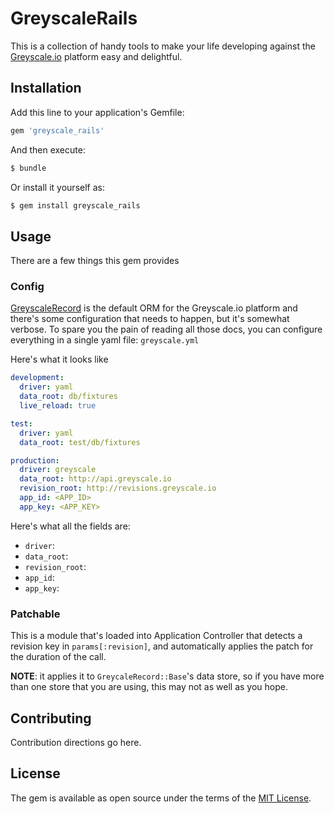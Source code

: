 # GreyscaleRails
This is a collection of handy tools to make your life developing against the [Greyscale.io](http://www.greyscale.io) platform easy and delightful. 

## Installation
Add this line to your application's Gemfile:

```ruby
gem 'greyscale_rails'
```

And then execute:
```bash
$ bundle
```

Or install it yourself as:
```bash
$ gem install greyscale_rails
```

## Usage

There are a few things this gem provides

### Config

[GreyscaleRecord](http://github.com/greyscale-io/greyscale_record) is the default ORM for the Greyscale.io platform and there's some configuration that needs to happen, but it's somewhat verbose. To spare you the pain of reading all those docs, you can configure everything in a single yaml file: `greyscale.yml`

Here's what it looks like

```yml
development:
  driver: yaml
  data_root: db/fixtures
  live_reload: true

test:
  driver: yaml
  data_root: test/db/fixtures

production:
  driver: greyscale
  data_root: http://api.greyscale.io
  revision_root: http://revisions.greyscale.io
  app_id: <APP_ID>
  app_key: <APP_KEY>
```

Here's what all the fields are:

* `driver`: 
* `data_root`: 
* `revision_root`: 
* `app_id`: 
* `app_key`: 

### Patchable 

This is a module that's loaded into Application Controller that detects a revision key in `params[:revision]`, and automatically applies the patch for the duration of the call.

__NOTE__: it applies it to `GreycaleRecord::Base`'s data store, so if you have more than one store that you are using, this may not as well as you hope. 

## Contributing
Contribution directions go here.

## License
The gem is available as open source under the terms of the [MIT License](http://opensource.org/licenses/MIT).
